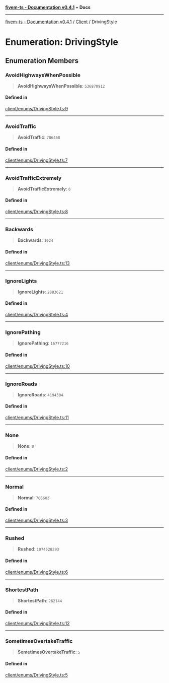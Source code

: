 [**fivem-ts - Documentation v0.4.1**](../../../README.md) • **Docs**

***

[fivem-ts - Documentation v0.4.1](../../../README.md) / [Client](../README.md) / DrivingStyle

# Enumeration: DrivingStyle

## Enumeration Members

### AvoidHighwaysWhenPossible

> **AvoidHighwaysWhenPossible**: `536870912`

#### Defined in

[client/enums/DrivingStyle.ts:9](https://github.com/Purpose-Dev/fivem-ts/blob/main/src/client/enums/DrivingStyle.ts#L9)

***

### AvoidTraffic

> **AvoidTraffic**: `786468`

#### Defined in

[client/enums/DrivingStyle.ts:7](https://github.com/Purpose-Dev/fivem-ts/blob/main/src/client/enums/DrivingStyle.ts#L7)

***

### AvoidTrafficExtremely

> **AvoidTrafficExtremely**: `6`

#### Defined in

[client/enums/DrivingStyle.ts:8](https://github.com/Purpose-Dev/fivem-ts/blob/main/src/client/enums/DrivingStyle.ts#L8)

***

### Backwards

> **Backwards**: `1024`

#### Defined in

[client/enums/DrivingStyle.ts:13](https://github.com/Purpose-Dev/fivem-ts/blob/main/src/client/enums/DrivingStyle.ts#L13)

***

### IgnoreLights

> **IgnoreLights**: `2883621`

#### Defined in

[client/enums/DrivingStyle.ts:4](https://github.com/Purpose-Dev/fivem-ts/blob/main/src/client/enums/DrivingStyle.ts#L4)

***

### IgnorePathing

> **IgnorePathing**: `16777216`

#### Defined in

[client/enums/DrivingStyle.ts:10](https://github.com/Purpose-Dev/fivem-ts/blob/main/src/client/enums/DrivingStyle.ts#L10)

***

### IgnoreRoads

> **IgnoreRoads**: `4194304`

#### Defined in

[client/enums/DrivingStyle.ts:11](https://github.com/Purpose-Dev/fivem-ts/blob/main/src/client/enums/DrivingStyle.ts#L11)

***

### None

> **None**: `0`

#### Defined in

[client/enums/DrivingStyle.ts:2](https://github.com/Purpose-Dev/fivem-ts/blob/main/src/client/enums/DrivingStyle.ts#L2)

***

### Normal

> **Normal**: `786603`

#### Defined in

[client/enums/DrivingStyle.ts:3](https://github.com/Purpose-Dev/fivem-ts/blob/main/src/client/enums/DrivingStyle.ts#L3)

***

### Rushed

> **Rushed**: `1074528293`

#### Defined in

[client/enums/DrivingStyle.ts:6](https://github.com/Purpose-Dev/fivem-ts/blob/main/src/client/enums/DrivingStyle.ts#L6)

***

### ShortestPath

> **ShortestPath**: `262144`

#### Defined in

[client/enums/DrivingStyle.ts:12](https://github.com/Purpose-Dev/fivem-ts/blob/main/src/client/enums/DrivingStyle.ts#L12)

***

### SometimesOvertakeTraffic

> **SometimesOvertakeTraffic**: `5`

#### Defined in

[client/enums/DrivingStyle.ts:5](https://github.com/Purpose-Dev/fivem-ts/blob/main/src/client/enums/DrivingStyle.ts#L5)

